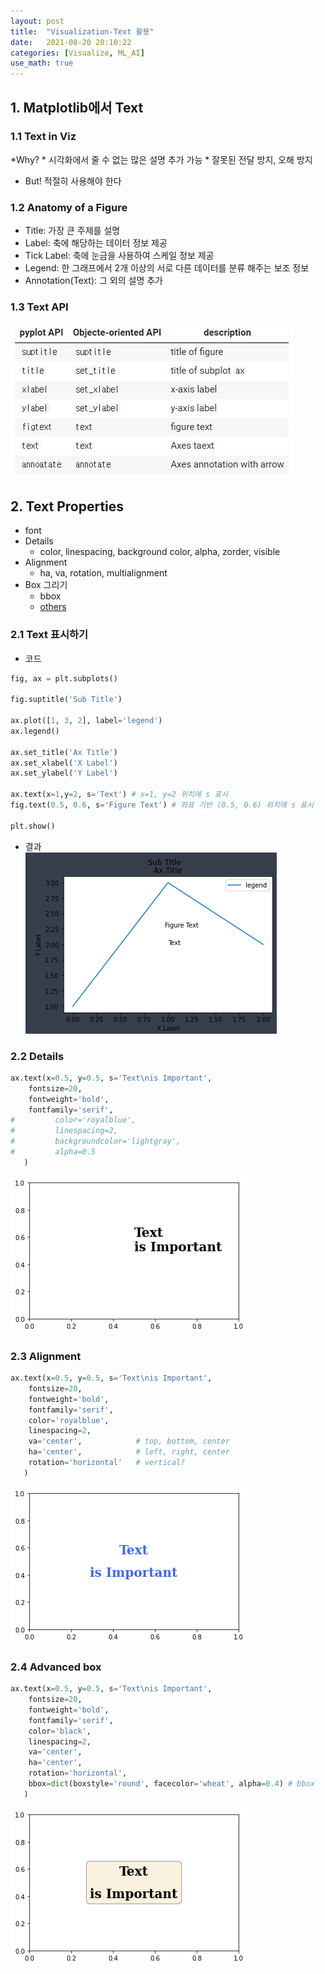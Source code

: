 ```yaml
---
layout: post
title:  "Visualization-Text 활용"
date:   2021-08-20 20:10:22
categories: [Visualize, ML_AI]
use_math: true
---
```


## 1. Matplotlib에서 Text
### 1.1 Text in Viz
*Why?
	* 시각화에서 줄 수 없는 많은 설명 추가 가능
	* 잘못된 전달 방지, 오해 방지
* But! 적절히 사용해야 한다

### 1.2 Anatomy of a Figure
* Title: 가장 큰 주제를 설명
* Label: 축에 해당하는 데이터 정보 제공
* Tick Label: 축에 눈금을 사용하여 스케일 정보 제공
* Legend: 한 그래프에서 2개 이상의 서로 다른 데이터를 분류 해주는 보조 정보
* Annotation(Text): 그 외의 설명 추가

### 1.3 Text API
![](assets/image/Viz/text_1.PNG)


## 2. Text Properties
* font
* Details 
	* color, linespacing, background color, alpha, zorder, visible
* Alignment
	* ha, va, rotation, multialignment
* Box 그리기
	* bbox
	* [others](https://matplotlib.org/stable/gallery/shapes_and_collections/fancybox_demo.html)
### 2.1 Text 표시하기
* 코드

```python
fig, ax = plt.subplots()

fig.suptitle('Sub Title')

ax.plot([1, 3, 2], label='legend')
ax.legend()

ax.set_title('Ax Title')
ax.set_xlabel('X Label')
ax.set_ylabel('Y Label')

ax.text(x=1,y=2, s='Text') # x=1, y=2 위치에 s 표시
fig.text(0.5, 0.6, s='Figure Text') # 좌표 기반 (0.5, 0.6) 위치에 s 표시

plt.show()
```

* 결과  
![](assets/image/Viz/text_2.PNG)

### 2.2 Details

```python
ax.text(x=0.5, y=0.5, s='Text\nis Important',
	fontsize=20,
	fontweight='bold',
	fontfamily='serif',
#         color='royalblue',
#         linespacing=2,
#         backgroundcolor='lightgray',
#         alpha=0.5
   )
```  
![](assets/image/Viz/text_4.PNG)

### 2.3 Alignment

```python
ax.text(x=0.5, y=0.5, s='Text\nis Important',
	fontsize=20,
	fontweight='bold',
	fontfamily='serif',
	color='royalblue',
	linespacing=2,
	va='center', 			# top, bottom, center
	ha='center', 			# left, right, center
	rotation='horizontal' 	# vertical?
   )
```  
![](assets/image/Viz/text_5.PNG)

### 2.4 Advanced box

```python
ax.text(x=0.5, y=0.5, s='Text\nis Important',
	fontsize=20,
	fontweight='bold',
	fontfamily='serif',
	color='black',
	linespacing=2,
	va='center', 
	ha='center', 
	rotation='horizontal',
	bbox=dict(boxstyle='round', facecolor='wheat', alpha=0.4) # bbox
   )

```  
![](assets/image/Viz/text_6.PNG)